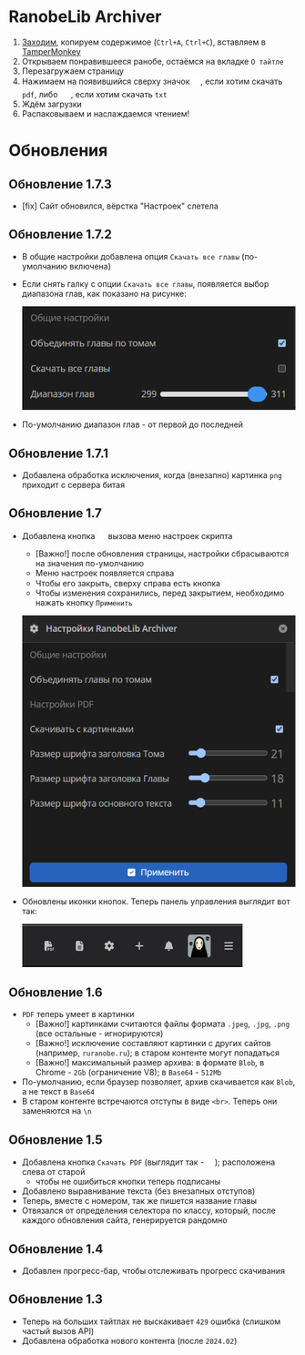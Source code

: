 # RanobeLib Archiver

1. [Заходим](./RanobeLibArchiver.js), копируем содержимое (`Ctrl+A`, `Ctrl+C`), вставляем
   в [TamperMonkey](https://www.tampermonkey.net/)
2. Открываем понравившееся ранобе, остаёмся на вкладке `О тайтле`
3. Перезагружаем страницу
4. Нажимаем на появившийся сверху значок <img src="./assets/icon-pdf.svg" width="15"/>, если хотим скачать `pdf`,
   либо <img src="./assets/icon-txt.svg" width="15"/> , если хотим скачать `txt`
5. Ждём загрузки
6. Распаковываем и наслаждаемся чтением!

# Обновления

## Обновление 1.7.3

- [fix] Сайт обновился, вёрстка "Настроек" слетела 

## Обновление 1.7.2

- В общие настройки добавлена опция `Скачать все главы` (по-умолчанию включена)
- Если снять галку с опции `Скачать все главы`, появляется выбор диапазона глав, как показано на рисунке:

  ![Настройки выбора диапазона глав, которые необходимо скачать](assets/settings_chapters_range.png)
- По-умолчанию диапазон глав - от первой до последней

## Обновление 1.7.1

- Добавлена обработка исключения, когда (внезапно) картинка `png` приходит с сервера битая

## Обновление 1.7

- Добавлена кнопка <img src="./assets/icon-gear.svg" width="15"/> вызова меню настроек скрипта
    - [Важно!] после обновления страницы, настройки сбрасываются на значения по-умолчанию
    - Меню настроек появляется справа
    - Чтобы его закрыть, сверху справа есть кнопка <img src="./assets/icon-close.svg" width="15"/>
    - Чтобы изменения сохранились, перед закрытием, необходимо нажать кнопку `Применить`

  ![Меню настроек со значениями по-умолчанию](assets/settings.png)

- Обновлены иконки кнопок. Теперь панель управления выглядит вот так:

  ![наши кнопки - крайние три слева](assets/buttons.png)

## Обновление 1.6

- `PDF` теперь умеет в картинки
    - [Важно!] картинками считаются файлы формата `.jpeg`, `.jpg`, `.png` (все остальные - игнорируются)
    - [Важно!] исключение составляют картинки с других сайтов (например, `ruranobe.ru`); в старом контенте могут
      попадаться
    - [Важно!] максимальный размер архива: в формате `Blob`, в Chrome - `2Gb` (ограничение V8); в `Base64` - `512Mb`
- По-умолчанию, если браузер позволяет, архив скачивается как `Blob`, а не текст в `Base64`
- В старом контенте встречаются отступы в виде `<br>`. Теперь они заменяются на `\n`

## Обновление 1.5

- Добавлена кнопка `Скачать PDF` (выглядит так - <img src="./assets/icon-pdf.svg" width="15"/>); расположена слева от
  старой
    - чтобы не ошибиться кнопки теперь подписаны
- Добавлено выравнивание текста (без внезапных отступов)
- Теперь, вместе с номером, так же пишется название главы
- Отвязался от определения селектора по классу, который, после каждого обновления сайта, генерируется рандомно

## Обновление 1.4

- Добавлен прогресс-бар, чтобы отслеживать прогресс скачивания

## Обновление 1.3

- Теперь на больших тайтлах не выскакивает `429` ошибка (слишком частый вызов API)
- Добавлена обработка нового контента (после `2024.02`)
